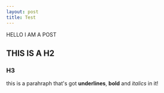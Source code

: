 ```yaml
---
layout: post
title: Test
---
```


HELLO I AM A POST


## THIS IS A H2

### H3

this is a parahraph that's got __underlines__, **bold** and *italics* in it!
